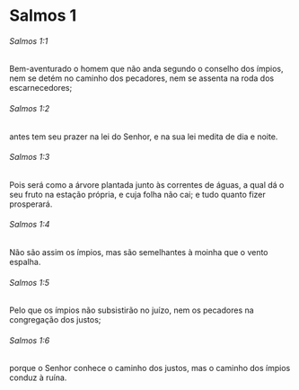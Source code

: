 # Salmos 1

###### Salmos 1:1

Bem-aventurado o homem que não anda segundo o conselho dos ímpios, nem se detém no caminho dos pecadores, nem se assenta na roda dos escarnecedores;

###### Salmos 1:2

antes tem seu prazer na lei do Senhor, e na sua lei medita de dia e noite.

###### Salmos 1:3

Pois será como a árvore plantada junto às correntes de águas, a qual dá o seu fruto na estação própria, e cuja folha não cai; e tudo quanto fizer prosperará.

###### Salmos 1:4

Não são assim os ímpios, mas são semelhantes à moinha que o vento espalha.

###### Salmos 1:5

Pelo que os ímpios não subsistirão no juízo, nem os pecadores na congregação dos justos;

###### Salmos 1:6

porque o Senhor conhece o caminho dos justos, mas o caminho dos ímpios conduz à ruína.

